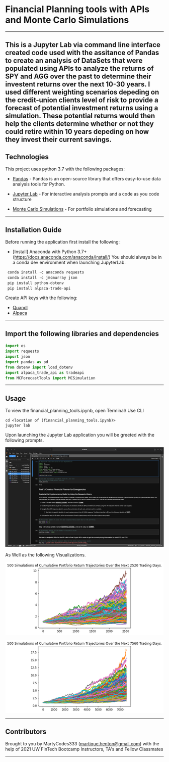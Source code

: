 # Financial Planning tools with APIs and Monte Carlo Simulations

---

This is a Jupyter Lab via command line interface created code used with the assitance of Pandas to create an analysis of DataSets that were populated using APIs to analyze the returns of SPY and AGG over the past to determine their investent returns over the next 10-30 years. I used different weighting scenarios depeding on the credit-union clients level of risk to provide a forecast of potential investment returns using a simulation. These potential returns would then help the clients determine whether or not they could retire within 10 years depeding on how they invest their current savings.
---

## Technologies

This project uses python 3.7 with the following packages:

* [Pandas](https://github.com/pandas-dev/pandas) - Pandas is an open-source library that offers easy-to-use data analysis tools for Python.

* [Jupyter Lab](https://github.com/jupyterlab/jupyterlab-git) - For interactive analysis prompts and a code as you code structure

* [Monte Carlo Simulations](https://www.investopedia.com/terms/m/montecarlosimulation.asp) - For portfolio simulations and forecasting



 
---

## Installation Guide

Before running the application first install the following:


* [Install] Anaconda with Python 3.7+(https://docs.anaconda.com/anaconda/install/)
You should always be in a conda dev environment when launching JupyterLab.

```python
 conda install -c anaconda requests
 conda install -c jmcmurray json
 pip install python-dotenv
 pip install alpaca-trade-api

```
Create API keys with the following: 

* [Quandl](https://www.quandl.com)
* [Alpaca](https://app.alpaca.markets/signup)


---

## Import the following libraries and dependencies 

```python
import os
import requests
import json
import pandas as pd
from dotenv import load_dotenv
import alpaca_trade_api as tradeapi
from MCForecastTools import MCSimulation
```
---

## Usage

To view the financial_planning_tools.ipynb, open Terminal/ Use CLI

```conda activate dev
cd <location of (financial_planning_tools.ipynb)>
jupyter lab
```

Upon launching the Jupyter Lab application you will be greeted with the following prompts.

![Financial Planning Tools](financial.png)


As Well as the following Visualizations.

![Monte Carlo 10 Year Simulation](MC_tenyear_sim_plot.png)

![Monte Carlo 30 Year Simulation](MC_thirtyyear_sim_plot.png)



---

## Contributors

Brought to you by MartyCodes333 (martique.henton@gmail.com) with the help of 2021 UW FinTech Bootcamp Instructors, TA's and Fellow Classmates


---